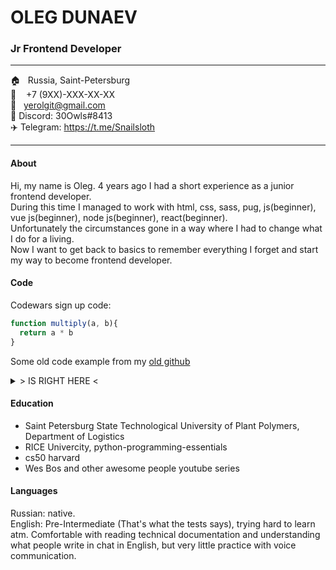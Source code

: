 # OLEG DUNAEV
### Jr Frontend Developer
---
&#127968; &nbsp; Russia, Saint-Petersburg  
&#128241; &nbsp;&nbsp;&nbsp;+7 (9XX)-XXX-XX-XX  
&#128231; &nbsp;&nbsp;yerolgit@gmail.com  
:busts_in_silhouette: Discord: 30Owls#8413  
:airplane: Telegram: https://t.me/Snailsloth

---

#### About  
Hi, my name is Oleg.
4 years ago I had a short experience as a junior frontend developer.  
During this time I managed to work with html, css, sass, pug, js(beginner), vue js(beginner), node js(beginner), react(beginner).  
Unfortunately the circumstances gone in a way where I had to change what I do for a living.  
Now I want to get back to basics to remember everything I forget and start my way to become frontend developer.  

#### Code  

Codewars sign up code:  

```javascript
function multiply(a, b){
  return a * b
}
```  


Some old code example from my [old github](https://github.com/Snailsloth?tab=repositories) 

<details><summary>> IS RIGHT HERE <</summary>
<p>

```javascript
function getResults(body){
	const $ = cheerio.load(body);
	const vacansys = $('.vacancy-serp-item ');
	const results = [];

	vacansys.each((index, element) => {
		const result = $(element);
		const title = result.find('[data-qa="vacancy-serp__vacancy-title"]').text();
		const salary = result.find('[data-qa="vacancy-serp__vacancy-compensation"]').text();
		const link = result.find('a.bloko-link').attr('href');
		const responsibility = result.find('div[data-qa="vacancy-serp__vacancy_snippet_responsibility"]').text();
		const requirement = result.find('div[data-qa="vacancy-serp__vacancy_snippet_requirement"]').text();
		const employerRaw = result.find('a[data-qa="vacancy-serp__vacancy-employer"]');
		const employer = {
			name: employerRaw.text(),
			link: baseURL + employerRaw.attr('href')
		};
		const address = result.find('[data-qa="vacancy-serp__vacancy-address"]').text();
		const date = result.find('span.vacancy-serp-item__publication-date').text();

		results.push({
			title,
			salary,
			link,
			responsibility,
			requirement,
			employer,
			address,
			date
		});
	})

	return results;
}
```

</p>
</details>


#### Education  

* Saint Petersburg State Technological University of Plant Polymers, Department of Logistics
* RICE Univercity, python-programming-essentials
* cs50 harvard
* Wes Bos and other awesome people youtube series


#### Languages  

Russian: native.  
English: Pre-Intermediate (That's what the tests says), trying hard to learn atm.
Comfortable with reading technical documentation and understanding what people write in chat in English, but very little practice with voice communication.
